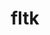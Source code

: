 ---
title: "fltk"
layout: cache
categories: [package, develop]
meta: {"compilers": ["gcc@11.4.0"], "num_specs": 44, "num_specs_by_stack": {"e4s": 44, "root": 44}, "oss": ["ubuntu22.04"], "platforms": ["linux"], "stacks": ["e4s", "root"], "targets": ["x86_64_v3"], "versions": ["1.3.7"]}
spec_details: [{"compiler": "gcc@11.4.0", "hash": "2y4straz4435yt72sde5yk73mwej5tez", "os": "ubuntu22.04", "platform": "linux", "size": "-", "stacks": ["e4s", "root"], "target": "x86_64_v3", "variants": ["build_system=generic", "+gl", "+shared", "~xft"], "versions": ["1.3.7"]}, {"compiler": "gcc@11.4.0", "hash": "3axfxlats4ofvwvaz3nq56ieqweejmqv", "os": "ubuntu22.04", "platform": "linux", "size": "-", "stacks": ["e4s", "root"], "target": "x86_64_v3", "variants": ["build_system=generic", "+gl", "+shared", "~xft"], "versions": ["1.3.7"]}, {"compiler": "gcc@11.4.0", "hash": "45j5mcvn3phldju7hjojs6letpti6bjm", "os": "ubuntu22.04", "platform": "linux", "size": "-", "stacks": ["e4s", "root"], "target": "x86_64_v3", "variants": ["build_system=generic", "+gl", "+shared", "~xft"], "versions": ["1.3.7"]}, {"compiler": "gcc@11.4.0", "hash": "4ks4v2ak2gz7tt2s6g4ud6asfpmjedlx", "os": "ubuntu22.04", "platform": "linux", "size": "-", "stacks": ["e4s", "root"], "target": "x86_64_v3", "variants": ["build_system=generic", "+gl", "+shared", "~xft"], "versions": ["1.3.7"]}, {"compiler": "gcc@11.4.0", "hash": "545bdm7k6dxcc33z5irdbt73amn4k6zs", "os": "ubuntu22.04", "platform": "linux", "size": "-", "stacks": ["e4s", "root"], "target": "x86_64_v3", "variants": ["build_system=generic", "+gl", "+shared", "~xft"], "versions": ["1.3.7"]}, {"compiler": "gcc@11.4.0", "hash": "5v35hp3ftk57wnt62j2qu7hlfuahyqwy", "os": "ubuntu22.04", "platform": "linux", "size": "-", "stacks": ["e4s", "root"], "target": "x86_64_v3", "variants": ["build_system=generic", "+gl", "+shared", "~xft"], "versions": ["1.3.7"]}, {"compiler": "gcc@11.4.0", "hash": "5vp7k6rlg73rgf77gxkllixdnoarasjn", "os": "ubuntu22.04", "platform": "linux", "size": "-", "stacks": ["e4s", "root"], "target": "x86_64_v3", "variants": ["build_system=generic", "+gl", "+shared", "~xft"], "versions": ["1.3.7"]}, {"compiler": "gcc@11.4.0", "hash": "7rqj7bfy4eabeksyhjmiafcuqjbs2qgk", "os": "ubuntu22.04", "platform": "linux", "size": "-", "stacks": ["e4s", "root"], "target": "x86_64_v3", "variants": ["build_system=generic", "+gl", "+shared", "~xft"], "versions": ["1.3.7"]}, {"compiler": "gcc@11.4.0", "hash": "afxbmp2kibmsjvphgwiexhuwycausgcn", "os": "ubuntu22.04", "platform": "linux", "size": "-", "stacks": ["e4s", "root"], "target": "x86_64_v3", "variants": ["build_system=generic", "+gl", "+shared", "~xft"], "versions": ["1.3.7"]}, {"compiler": "gcc@11.4.0", "hash": "d562lqxveufa6mxthyflqza23vb6ggef", "os": "ubuntu22.04", "platform": "linux", "size": "-", "stacks": ["e4s", "root"], "target": "x86_64_v3", "variants": ["build_system=generic", "+gl", "+shared", "~xft"], "versions": ["1.3.7"]}, {"compiler": "gcc@11.4.0", "hash": "dc4caew2vcr3mxqczobpye2ipo64vj7w", "os": "ubuntu22.04", "platform": "linux", "size": "-", "stacks": ["e4s", "root"], "target": "x86_64_v3", "variants": ["build_system=generic", "+gl", "+shared", "~xft"], "versions": ["1.3.7"]}, {"compiler": "gcc@11.4.0", "hash": "esyixvs2cx72ffgkyyvvbzmj2evjwcrl", "os": "ubuntu22.04", "platform": "linux", "size": "-", "stacks": ["e4s", "root"], "target": "x86_64_v3", "variants": ["build_system=generic", "+gl", "+shared", "~xft"], "versions": ["1.3.7"]}, {"compiler": "gcc@11.4.0", "hash": "eytfc4luljidqcpscuhotypb47zspl25", "os": "ubuntu22.04", "platform": "linux", "size": "-", "stacks": ["e4s", "root"], "target": "x86_64_v3", "variants": ["build_system=generic", "+gl", "+shared", "~xft"], "versions": ["1.3.7"]}, {"compiler": "gcc@11.4.0", "hash": "fqvbzopaydwx4wejeye3mzxan7kmabjc", "os": "ubuntu22.04", "platform": "linux", "size": "-", "stacks": ["e4s", "root"], "target": "x86_64_v3", "variants": ["build_system=generic", "+gl", "+shared", "~xft"], "versions": ["1.3.7"]}, {"compiler": "gcc@11.4.0", "hash": "fx33cqloomuo7lgy7n6ktus5jkh6ktn5", "os": "ubuntu22.04", "platform": "linux", "size": "-", "stacks": ["e4s", "root"], "target": "x86_64_v3", "variants": ["build_system=generic", "+gl", "+shared", "~xft"], "versions": ["1.3.7"]}, {"compiler": "gcc@11.4.0", "hash": "h5zzwzyyjeu3gyjygvsfflzrgkefnipx", "os": "ubuntu22.04", "platform": "linux", "size": "-", "stacks": ["e4s", "root"], "target": "x86_64_v3", "variants": ["build_system=generic", "+gl", "+shared", "~xft"], "versions": ["1.3.7"]}, {"compiler": "gcc@11.4.0", "hash": "hgm7m432q5yu4qmnhaausdn3cemmvvbt", "os": "ubuntu22.04", "platform": "linux", "size": "-", "stacks": ["e4s", "root"], "target": "x86_64_v3", "variants": ["build_system=generic", "+gl", "+shared", "~xft"], "versions": ["1.3.7"]}, {"compiler": "gcc@11.4.0", "hash": "hpfe4ewllt2ddsl4e34p3tqiyvcokxaa", "os": "ubuntu22.04", "platform": "linux", "size": "-", "stacks": ["e4s", "root"], "target": "x86_64_v3", "variants": ["build_system=generic", "+gl", "+shared", "~xft"], "versions": ["1.3.7"]}, {"compiler": "gcc@11.4.0", "hash": "hunrriwelovsvhloe7n65bago4rnej6u", "os": "ubuntu22.04", "platform": "linux", "size": "-", "stacks": ["e4s", "root"], "target": "x86_64_v3", "variants": ["build_system=generic", "+gl", "+shared", "~xft"], "versions": ["1.3.7"]}, {"compiler": "gcc@11.4.0", "hash": "hx27kmmwpvdfkou6em57yjsfy57v3sos", "os": "ubuntu22.04", "platform": "linux", "size": "-", "stacks": ["e4s", "root"], "target": "x86_64_v3", "variants": ["build_system=generic", "+gl", "+shared", "~xft"], "versions": ["1.3.7"]}, {"compiler": "gcc@11.4.0", "hash": "i5o2hghf3a4yl4yrkd4bmwb5nrtov7xu", "os": "ubuntu22.04", "platform": "linux", "size": "-", "stacks": ["e4s", "root"], "target": "x86_64_v3", "variants": ["build_system=generic", "+gl", "+shared", "~xft"], "versions": ["1.3.7"]}, {"compiler": "gcc@11.4.0", "hash": "igqcalaqpoj4ha3gn5oik75ls4nvr2af", "os": "ubuntu22.04", "platform": "linux", "size": "-", "stacks": ["e4s", "root"], "target": "x86_64_v3", "variants": ["build_system=generic", "+gl", "+shared", "~xft"], "versions": ["1.3.7"]}, {"compiler": "gcc@11.4.0", "hash": "iv64omdqzos5lvs5kw5eaqxtynqh44nv", "os": "ubuntu22.04", "platform": "linux", "size": "-", "stacks": ["e4s", "root"], "target": "x86_64_v3", "variants": ["build_system=generic", "+gl", "+shared", "~xft"], "versions": ["1.3.7"]}, {"compiler": "gcc@11.4.0", "hash": "jbrfata25pm7mqxfvnwo7jsikssv27bq", "os": "ubuntu22.04", "platform": "linux", "size": "-", "stacks": ["e4s", "root"], "target": "x86_64_v3", "variants": ["build_system=generic", "+gl", "+shared", "~xft"], "versions": ["1.3.7"]}, {"compiler": "gcc@11.4.0", "hash": "jm3ybxbc4fhsesaraioj6p4ze6xgora6", "os": "ubuntu22.04", "platform": "linux", "size": "-", "stacks": ["e4s", "root"], "target": "x86_64_v3", "variants": ["build_system=generic", "+gl", "+shared", "~xft"], "versions": ["1.3.7"]}, {"compiler": "gcc@11.4.0", "hash": "mkkdgtgio6dnqlqax56g2arlz5uv3q2z", "os": "ubuntu22.04", "platform": "linux", "size": "-", "stacks": ["e4s", "root"], "target": "x86_64_v3", "variants": ["build_system=generic", "+gl", "+shared", "~xft"], "versions": ["1.3.7"]}, {"compiler": "gcc@11.4.0", "hash": "o4bpzohlzt4pemk6ydxr7bvjrig4vw3h", "os": "ubuntu22.04", "platform": "linux", "size": "-", "stacks": ["e4s", "root"], "target": "x86_64_v3", "variants": ["build_system=generic", "+gl", "+shared", "~xft"], "versions": ["1.3.7"]}, {"compiler": "gcc@11.4.0", "hash": "oawvlc64l4jmew4bnbrvam4fr5mgn2nf", "os": "ubuntu22.04", "platform": "linux", "size": "-", "stacks": ["e4s", "root"], "target": "x86_64_v3", "variants": ["build_system=generic", "+gl", "+shared", "~xft"], "versions": ["1.3.7"]}, {"compiler": "gcc@11.4.0", "hash": "pncjry4x52i7bck6pm4jexvj66u7nsef", "os": "ubuntu22.04", "platform": "linux", "size": "-", "stacks": ["e4s", "root"], "target": "x86_64_v3", "variants": ["build_system=generic", "+gl", "+shared", "~xft"], "versions": ["1.3.7"]}, {"compiler": "gcc@11.4.0", "hash": "q4agmnpj7ayhg674nwegvq25z5slkfoh", "os": "ubuntu22.04", "platform": "linux", "size": "-", "stacks": ["e4s", "root"], "target": "x86_64_v3", "variants": ["build_system=generic", "+gl", "+shared", "~xft"], "versions": ["1.3.7"]}, {"compiler": "gcc@11.4.0", "hash": "q64bvx3oljanw7ssoynhxjlbvypxrsmc", "os": "ubuntu22.04", "platform": "linux", "size": "-", "stacks": ["e4s", "root"], "target": "x86_64_v3", "variants": ["build_system=generic", "+gl", "+shared", "~xft"], "versions": ["1.3.7"]}, {"compiler": "gcc@11.4.0", "hash": "qpxyvnoo5ookdjngazgdv5rmrkc75a4i", "os": "ubuntu22.04", "platform": "linux", "size": "-", "stacks": ["e4s", "root"], "target": "x86_64_v3", "variants": ["build_system=generic", "+gl", "+shared", "~xft"], "versions": ["1.3.7"]}, {"compiler": "gcc@11.4.0", "hash": "qz4gzrxtrupr5mlvhsnzdo5bkocftquq", "os": "ubuntu22.04", "platform": "linux", "size": "-", "stacks": ["e4s", "root"], "target": "x86_64_v3", "variants": ["build_system=generic", "+gl", "+shared", "~xft"], "versions": ["1.3.7"]}, {"compiler": "gcc@11.4.0", "hash": "r44bderlwwal73rum2i73kcherelckyy", "os": "ubuntu22.04", "platform": "linux", "size": "-", "stacks": ["e4s", "root"], "target": "x86_64_v3", "variants": ["build_system=generic", "+gl", "+shared", "~xft"], "versions": ["1.3.7"]}, {"compiler": "gcc@11.4.0", "hash": "rudry7vot73uyouhfm5q6vmvxwx6pm4e", "os": "ubuntu22.04", "platform": "linux", "size": "-", "stacks": ["e4s", "root"], "target": "x86_64_v3", "variants": ["build_system=generic", "+gl", "+shared", "~xft"], "versions": ["1.3.7"]}, {"compiler": "gcc@11.4.0", "hash": "sntg45ddebuly5khbwpqrd4hgyflgi5e", "os": "ubuntu22.04", "platform": "linux", "size": "-", "stacks": ["e4s", "root"], "target": "x86_64_v3", "variants": ["build_system=generic", "+gl", "+shared", "~xft"], "versions": ["1.3.7"]}, {"compiler": "gcc@11.4.0", "hash": "tlpkl7vyl3bb34wtoohyphavcvjlfi34", "os": "ubuntu22.04", "platform": "linux", "size": "-", "stacks": ["e4s", "root"], "target": "x86_64_v3", "variants": ["build_system=generic", "+gl", "+shared", "~xft"], "versions": ["1.3.7"]}, {"compiler": "gcc@11.4.0", "hash": "tlznfgrjkj2nndthvg5aq6r24b22bpit", "os": "ubuntu22.04", "platform": "linux", "size": "-", "stacks": ["e4s", "root"], "target": "x86_64_v3", "variants": ["build_system=generic", "+gl", "+shared", "~xft"], "versions": ["1.3.7"]}, {"compiler": "gcc@11.4.0", "hash": "txyoukxowdahnkfahcu2zk2rhxopobfs", "os": "ubuntu22.04", "platform": "linux", "size": "-", "stacks": ["e4s", "root"], "target": "x86_64_v3", "variants": ["build_system=generic", "+gl", "+shared", "~xft"], "versions": ["1.3.7"]}, {"compiler": "gcc@11.4.0", "hash": "ua7bunaxnarsp2k2mrfo5nsweyyi5tqp", "os": "ubuntu22.04", "platform": "linux", "size": "-", "stacks": ["e4s", "root"], "target": "x86_64_v3", "variants": ["build_system=generic", "+gl", "+shared", "~xft"], "versions": ["1.3.7"]}, {"compiler": "gcc@11.4.0", "hash": "uqhho3vbthvctc7qo4k5lvpt2mj5a6xp", "os": "ubuntu22.04", "platform": "linux", "size": "-", "stacks": ["e4s", "root"], "target": "x86_64_v3", "variants": ["build_system=generic", "+gl", "+shared", "~xft"], "versions": ["1.3.7"]}, {"compiler": "gcc@11.4.0", "hash": "vzunjqvx5bcamzozdqjh6amyspjtmclf", "os": "ubuntu22.04", "platform": "linux", "size": "-", "stacks": ["e4s", "root"], "target": "x86_64_v3", "variants": ["build_system=generic", "+gl", "+shared", "~xft"], "versions": ["1.3.7"]}, {"compiler": "gcc@11.4.0", "hash": "w6cneafcekmtmrcpaojy55wi56dwh2zv", "os": "ubuntu22.04", "platform": "linux", "size": "-", "stacks": ["e4s", "root"], "target": "x86_64_v3", "variants": ["build_system=generic", "+gl", "+shared", "~xft"], "versions": ["1.3.7"]}, {"compiler": "gcc@11.4.0", "hash": "zlup3f5h6645qgzlsstm2e7ap7rmgsi2", "os": "ubuntu22.04", "platform": "linux", "size": "-", "stacks": ["e4s", "root"], "target": "x86_64_v3", "variants": ["build_system=generic", "+gl", "+shared", "~xft"], "versions": ["1.3.7"]}]
---